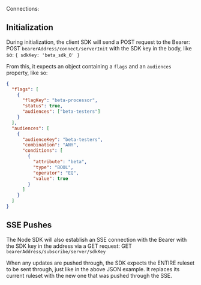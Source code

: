 Connections:

## Initialization

During initialization, the client SDK will send a POST request to the Bearer:
POST `bearerAddress/connect/serverInit`
with the SDK key in the body, like so: `{ sdkKey: 'beta_sdk_0' }`

From this, it expects an object containing a `flags` and an `audiences` property, like so:

```json
{
  "flags": [
    {
      "flagKey": "beta-processor",
      "status": true,
      "audiences": ["beta-testers"]
    }
  ],
  "audiences": [
    {
      "audienceKey": "beta-testers",
      "combination": "ANY",
      "conditions": [
        {
          "attribute": "beta",
          "type": "BOOL",
          "operator": "EQ",
          "value": true
        }
      ]
    }
  ]
}
```

## SSE Pushes

The Node SDK will also establish an SSE connection with the Bearer with the SDK key in the address via a GET request:
GET `bearerAddress/subscribe/server/sdkKey`

When any updates are pushed through, the SDK expects the ENTIRE ruleset to be sent through, just like in the above JSON example. It replaces its current ruleset with the new one that was pushed through the SSE.
